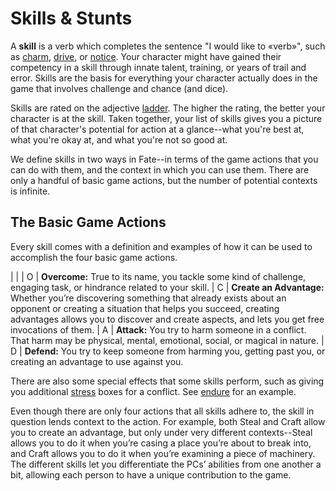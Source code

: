 # Skills & Stunts
A **skill** is a verb which completes the sentence "I would like to &laquo;verb&raquo;", such as [charm](./skills/charm.md), [drive](./skills/drive.md), or [notice](./skills/notice.md).  Your character might have gained their competency in a skill through innate talent, training, or years of trail and error.  Skills are the basis for everything your character actually does in the game that involves challenge and chance (and dice).

Skills are rated on the adjective [ladder](/ladder.md). The higher the rating, the better your character is at the skill. Taken together, your list of skills gives you a picture of that character's potential for action at a glance--what you're best at, what you're okay at, and what you're not so good at.

We define skills in two ways in Fate--in terms of the game actions that you can do with them, and the context in which you can use them. There are only a handful of basic game actions, but the number of potential contexts is infinite.

## The Basic Game Actions
Every skill comes with a definition and examples of how it can be used to accomplish the four basic game actions.

| <!-- --> | <!-- -->
| <span class="fate-font big">O</span> | **Overcome:** True to its name, you tackle some kind of challenge, engaging task, or hindrance related to your skill.
| <span class="fate-font big">C</span> | **Create an Advantage:** Whether you’re discovering something that already exists about an opponent or creating a situation that helps you succeed, creating advantages allows you to discover and create aspects, and lets you get free invocations of them.
| <span class="fate-font big">A</span> | **Attack:** You try to harm someone in a conflict. That harm may be physical, mental, emotional, social, or magical in nature.
| <span class="fate-font big">D</span> | **Defend:** You try to keep someone from harming you, getting past you, or creating an advantage to use against you.

There are also some special effects that some skills perform, such as giving you additional [stress](/stress.md) boxes for a conflict.  See [endure](./skills/endure.md) for an example.

Even though there are only four actions that all skills adhere to, the skill in question lends context to the action. For example, both Steal and Craft allow you to create an advantage, but only under very different contexts--Steal allows you to do it when you’re casing a place you’re about to break into, and Craft allows you to do it when you’re examining a piece of machinery. The different skills let you differentiate the PCs’ abilities from one another a bit, allowing each person to have a unique contribution to the game.
